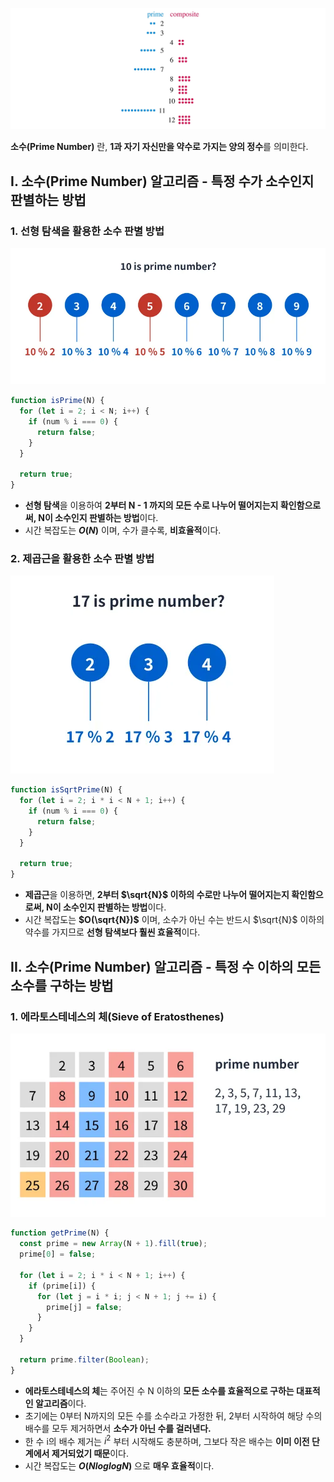 ![Prime Number](/assets/images/tips/math/prime_number/prime_number.webp)

**소수(Prime Number)** 란, **1과 자기 자신만을 약수로 가지는 양의 정수**를 의미한다.

## I. 소수(Prime Number) 알고리즘 - 특정 수가 소수인지 판별하는 방법

### 1. 선형 탐색을 활용한 소수 판별 방법

![선형 소수 판별](/assets/images/tips/math/prime_number/lenear-prime.webp)

```javascript
function isPrime(N) {
  for (let i = 2; i < N; i++) {
    if (num % i === 0) {
      return false;
    }
  }

  return true;
}
```

- **선형 탐색**을 이용하여 **2부터 N - 1 까지의 모든 수로 나누어 떨어지는지 확인함으로써, N이 소수인지 판별하는 방법**이다.
- 시간 복잡도는 **$O(N)$** 이며, 수가 클수록, **비효율적**이다.

### 2. 제곱근을 활용한 소수 판별 방법

![제곱근 소수 판별](/assets/images/tips/math/prime_number/sqrt-prime.webp)

```javascript
function isSqrtPrime(N) {
  for (let i = 2; i * i < N + 1; i++) {
    if (num % i === 0) {
      return false;
    }
  }

  return true;
}
```

- **제곱근**을 이용하면, **2부터 $\sqrt{N}$ 이하의 수로만 나누어 떨어지는지 확인함으로써, N이 소수인지 판별하는 방법**이다.
- 시간 복잡도는 **$O(\sqrt{N})$** 이며, 소수가 아닌 수는 반드시 $\sqrt{N}$ 이하의 약수를 가지므로 **선형 탐색보다 훨씬 효율적**이다.

## II. 소수(Prime Number) 알고리즘 - 특정 수 이하의 모든 소수를 구하는 방법

### 1. 에라토스테네스의 체(Sieve of Eratosthenes)

![제곱근 소수 판별](/assets/images/tips/math/prime_number/sieve_of_eratosthenes.webp)

```javascript
function getPrime(N) {
  const prime = new Array(N + 1).fill(true);
  prime[0] = false;

  for (let i = 2; i * i < N + 1; i++) {
    if (prime[i]) {
      for (let j = i * i; j < N + 1; j += i) {
        prime[j] = false;
      }
    }
  }

  return prime.filter(Boolean);
}
```

- **에라토스테네스의 체**는 주어진 수 N 이하의 **모든 소수를 효율적으로 구하는 대표적인 알고리즘**이다.
- 초기에는 0부터 N까지의 모든 수를 소수라고 가정한 뒤, 2부터 시작하여 해당 수의 배수를 모두 제거하면서 **소수가 아닌 수를 걸러낸다.**
- 한 수 i의 배수 제거는 $i^{2}$ 부터 시작해도 충분하며, 그보다 작은 배수는 **이미 이전 단계에서 제거되었기 때문**이다.
- 시간 복잡도는 **$O(N log log N)$** 으로 **매우 효율적**이다.
